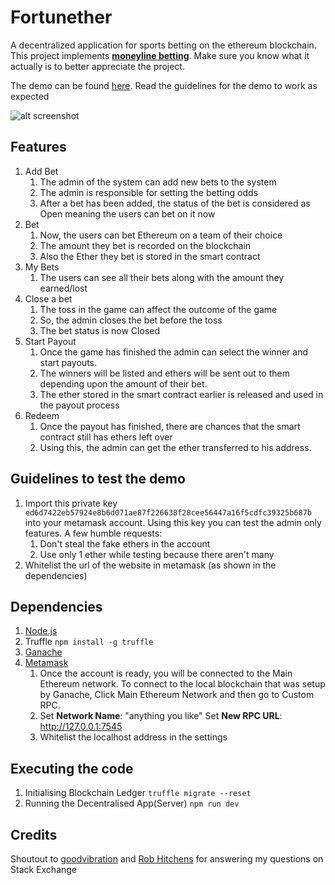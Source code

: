 
# Fortunether
A decentralized application for sports betting on the ethereum blockchain. This project implements **[moneyline betting](https://news.sportsinteraction.com/guide/moneyline-betting-explained)**. Make sure you know what it actually is to better appreciate the project.

The demo can be found [here](https://fortunether.herokuapp.com/). Read the guidelines for the demo to work as expected

![alt screenshot](https://github.com/deepbodra97/ethereum-sports-betting/blob/master/images/home.png)

## Features

 1. Add Bet
	 1. The admin of the system can add new bets to the system
	 2. The admin is responsible for setting the betting odds
	 3. After a bet has been added, the status of the bet is considered as Open meaning the users can bet on it now
 2. Bet
	 1. Now, the users can bet Ethereum on a team of their choice
	 2. The amount they bet is recorded on the blockchain
	 3. Also the Ether they bet is stored in the smart contract
 3. My Bets
	 1. The users can see all their bets along with the amount they earned/lost
 4. Close a bet
	 1. The toss in the game can affect the outcome of the game
	 2. So, the admin closes the bet before the toss
	 3. The bet status is now Closed
 5. Start Payout
	 1. Once the game has finished the admin can select the winner and start payouts.
	 2. The winners will be listed and ethers will be sent out to them depending upon the amount of their bet.
	 3. The ether stored in the smart contract earlier is released and used in the payout process
 6. Redeem
	 1. Once the payout has finished, there are chances that the smart contract still has ethers left over 
	 2. Using this, the admin can get the ether transferred to his address.

## Guidelines to test the demo
1. Import this private key `ed6d7422eb57924e8b6d071ae87f226638f28cee56447a16f5cdfc39325b687b` into your metamask account. Using this key you can test the admin only features. 
A few humble requests: 
	1. Don't steal the fake ethers in the account
	2. Use only 1 ether while testing because there aren't many
2. Whitelist the url of the website in metamask (as shown in the dependencies)

## Dependencies

 1. [Node.js](https://nodejs.org/en/download/)
 2. Truffle
	  `npm install -g truffle`
 3. [Ganache](https://www.trufflesuite.com/ganache)
 4. [Metamask](https://metamask.io/) 
	 1. Once the account is ready, you will be connected to the Main Ethereum network. To connect to the local blockchain that was setup by Ganache, Click Main Ethereum Network and then go to Custom RPC. 
	 2. Set **Network Name**:  "anything you like"
	      Set **New RPC URL**: http://127.0.0.1:7545 
	 3. Whitelist the localhost address in the settings

## Executing the code

1. Initialising Blockchain Ledger
	``truffle migrate --reset``
2. Running the Decentralised App(Server)
	``npm run dev``

## Credits

Shoutout to [goodvibration](https://ethereum.stackexchange.com/users/16043/goodvibration) and [Rob Hitchens](https://ethereum.stackexchange.com/users/5549/rob-hitchens-b9lab) for answering my questions on Stack Exchange

